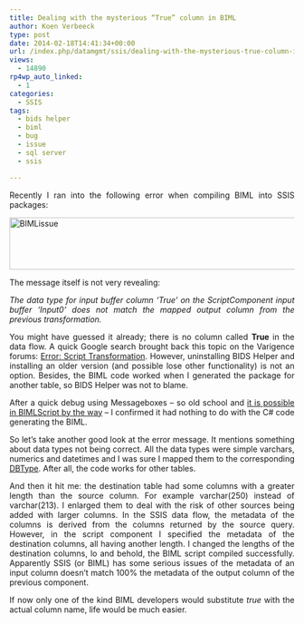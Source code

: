 ```yaml
---
title: Dealing with the mysterious “True” column in BIML
author: Koen Verbeeck
type: post
date: 2014-02-18T14:41:34+00:00
url: /index.php/datamgmt/ssis/dealing-with-the-mysterious-true-column-in-biml/
views:
  - 14890
rp4wp_auto_linked:
  - 1
categories:
  - SSIS
tags:
  - bids helper
  - biml
  - bug
  - issue
  - sql server
  - ssis

---
```

<p style="text-align: justify">
  Recently I ran into the following error when compiling BIML into SSIS packages:
</p>

<p style="text-align: justify">
  <a href="/wp-content/uploads/2014/02/BIMLissue.png"><img class="alignnone size-full wp-image-2425" alt="BIMLissue" src="/wp-content/uploads/2014/02/BIMLissue.png" width="1200" height="92" srcset="/wp-content/uploads/2014/02/BIMLissue.png 1200w, /wp-content/uploads/2014/02/BIMLissue-300x23.png 300w, /wp-content/uploads/2014/02/BIMLissue-1024x78.png 1024w" sizes="(max-width: 1200px) 100vw, 1200px" /></a>
</p>

<p style="text-align: justify">
  The message itself is not very revealing:
</p>

<p style="text-align: justify">
  <i>The data type for input buffer column ‘True’ on the ScriptComponent input buffer ‘Input0’ does not match the mapped output column from the previous transformation.</i>
</p>

<p style="text-align: justify">
  You might have guessed it already; there is no column called <b>True</b> in the data flow. A quick Google search brought back this topic on the Varigence forums: <a href="http://www.varigence.com/Forums?threadID=289">Error: Script Transformation</a>. However, uninstalling BIDS Helper and installing an older version (and possible lose other functionality) is not an option. Besides, the BIML code worked when I generated the package for another table, so BIDS Helper was not to blame.
</p>

<p style="text-align: justify">
  After a quick debug using Messageboxes – so old school and <a href="http://www.bimlgeek.com/1/post/2013/08/using-windows-forms-messageboxshow-to-debug-bimlscript.html">it is possible in BIMLScript by the way</a> – I confirmed it had nothing to do with the C# code generating the BIML.
</p>

<p style="text-align: justify">
  So let’s take another good look at the error message. It mentions something about data types not being correct. All the data types were simple varchars, numerics and datetimes and I was sure I mapped them to the corresponding <a href="http://msdn.microsoft.com/en-us/library/system.data.dbtype(v=vs.110).aspx">DBType</a>. After all, the code works for other tables.
</p>

<p style="text-align: justify">
  And then it hit me: the destination table had some columns with a greater length than the source column. For example varchar(250) instead of varchar(213). I enlarged them to deal with the risk of other sources being added with larger columns. In the SSIS data flow, the metadata of the columns is derived from the columns returned by the source query. However, in the script component I specified the metadata of the destination columns, all having another length. I changed the lengths of the destination columns, lo and behold, the BIML script compiled successfully. Apparently SSIS (or BIML) has some serious issues of the metadata of an input column doesn&#8217;t match 100% the metadata of the output column of the previous component.
</p>

<p style="text-align: justify">
  If now only one of the kind BIML developers would substitute <i>true</i> with the actual column name, life would be much easier.
</p>